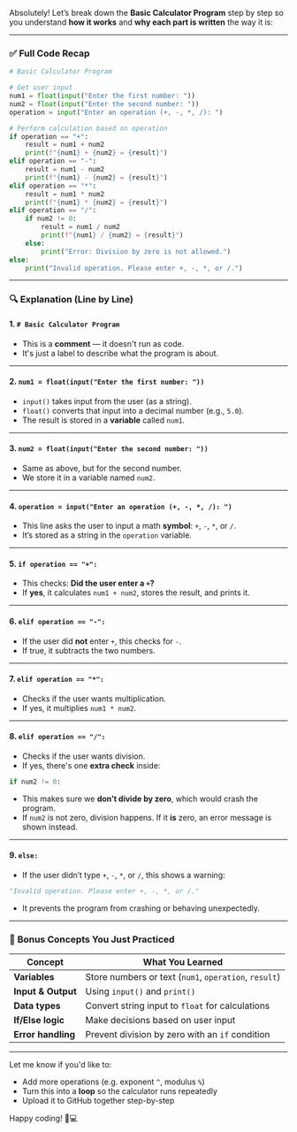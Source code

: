 Absolutely! Let’s break down the **Basic Calculator Program** step by step so you understand **how it works** and **why each part is written** the way it is:

---

### ✅ Full Code Recap

```python
# Basic Calculator Program

# Get user input
num1 = float(input("Enter the first number: "))
num2 = float(input("Enter the second number: "))
operation = input("Enter an operation (+, -, *, /): ")

# Perform calculation based on operation
if operation == "+":
    result = num1 + num2
    print(f"{num1} + {num2} = {result}")
elif operation == "-":
    result = num1 - num2
    print(f"{num1} - {num2} = {result}")
elif operation == "*":
    result = num1 * num2
    print(f"{num1} * {num2} = {result}")
elif operation == "/":
    if num2 != 0:
        result = num1 / num2
        print(f"{num1} / {num2} = {result}")
    else:
        print("Error: Division by zero is not allowed.")
else:
    print("Invalid operation. Please enter +, -, *, or /.")
```

---

### 🔍 **Explanation (Line by Line)**

#### 1. `# Basic Calculator Program`

* This is a **comment** — it doesn't run as code.
* It's just a label to describe what the program is about.

---

#### 2. `num1 = float(input("Enter the first number: "))`

* `input()` takes input from the user (as a string).
* `float()` converts that input into a decimal number (e.g., `5.0`).
* The result is stored in a **variable** called `num1`.

---

#### 3. `num2 = float(input("Enter the second number: "))`

* Same as above, but for the second number.
* We store it in a variable named `num2`.

---

#### 4. `operation = input("Enter an operation (+, -, *, /): ")`

* This line asks the user to input a math **symbol**: `+`, `-`, `*`, or `/`.
* It’s stored as a string in the `operation` variable.

---

#### 5. `if operation == "+":`

* This checks: **Did the user enter a `+`?**
* If **yes**, it calculates `num1 + num2`, stores the result, and prints it.

---

#### 6. `elif operation == "-":`

* If the user did **not** enter `+`, this checks for `-`.
* If true, it subtracts the two numbers.

---

#### 7. `elif operation == "*":`

* Checks if the user wants multiplication.
* If yes, it multiplies `num1 * num2`.

---

#### 8. `elif operation == "/":`

* Checks if the user wants division.
* If yes, there's one **extra check** inside:

```python
if num2 != 0:
```

* This makes sure we **don’t divide by zero**, which would crash the program.
* If `num2` is not zero, division happens. If it **is** zero, an error message is shown instead.

---

#### 9. `else:`

* If the user didn’t type `+`, `-`, `*`, or `/`, this shows a warning:

```python
"Invalid operation. Please enter +, -, *, or /."
```

* It prevents the program from crashing or behaving unexpectedly.

---

### 🧠 **Bonus Concepts You Just Practiced**

| Concept            | What You Learned                                      |
| ------------------ | ----------------------------------------------------- |
| **Variables**      | Store numbers or text (`num1`, `operation`, `result`) |
| **Input & Output** | Using `input()` and `print()`                         |
| **Data types**     | Convert string input to `float` for calculations      |
| **If/Else logic**  | Make decisions based on user input                    |
| **Error handling** | Prevent division by zero with an `if` condition       |

---

Let me know if you'd like to:

* Add more operations (e.g. exponent `^`, modulus `%`)
* Turn this into a **loop** so the calculator runs repeatedly
* Upload it to GitHub together step-by-step

Happy coding! 🧮💻
